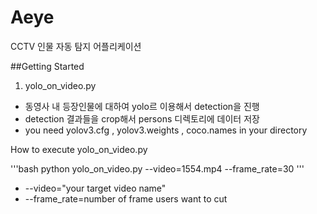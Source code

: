# Aeye
CCTV 인물 자동 탐지 어플리케이션


##Getting Started

1. yolo_on_video.py
 - 동영사 내 등장인물에 대하여 yolo르 이용해서 detection을 진행 
 - detection 결과들을 crop해서 persons 디렉토리에 데이터 저장
 - you need yolov3.cfg , yolov3.weights , coco.names in your directory
 
How to execute yolo_on_video.py 

'''bash
python yolo_on_video.py --video=1554.mp4 --frame_rate=30
'''
- --video="your target video name"
- --frame_rate=number of frame users want to cut 

